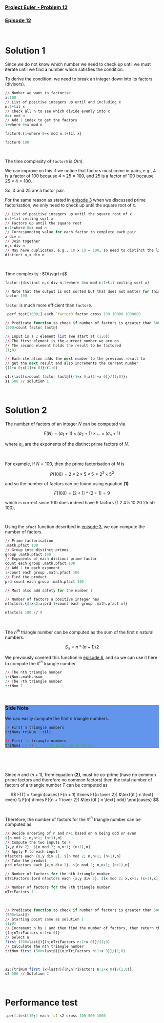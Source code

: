 ### [Project Euler - Problem 12](https://projecteuler.net/problem=12)
### [Episode 12]()

<br />

# Solution 1

Since we do not know which number we need to check up until we must iterate until we find a number which satisfies the condition.

To derive the condition, we need to break an integer down into its factors (divisors).

```q
// Number we want to factorise
x:100
// List of positive integers up until and including x
n:1+til x
// Check all n to see which divide evenly into x
0=x mod n
// Add 1 index to get the factors
1+where 0=x mod n

factor0:{1+where 0=x mod n:1+til x}

factor0 100
```

<br />

The time complexity of `factor0` is $O(n)$.

We can improve on this if we notice that factors must come in pairs, e.g., $4$ is a factor of $100$ because $4 \times 25 = 100$, and $25$ is a factor of $100$ because $25 \times 4 = 100$.

So, $4$ and $25$ are a factor pair.

For the same reason as stated in [episode 3](ep3.md) when we discussed prime factorisation, we only need to check up until the square root of *x*.

```q
// List of positive integers up until the square root of x
n:1+til ceiling sqrt x
// Factors up until the square root
n:1+where 0=x mod n
// Corresponding value for each factor to complete each pair
x div n
// Join together
n,x div n
// May have duplicates, e.g., 10 x 10 = 100, so need to distinct the list
distinct n,x div n
```

<br />

Time complexity : $O(\sqrt n)$

```q
factor:{distinct n,x div n:1+where 0=x mod n:1+til ceiling sqrt x}

// Note that the output is not sorted but that does not matter for this problem
factor 100
```

`factor` is much more efficient than `factor0`.

```q
.perf.test[1000;] each `factor0`factor cross 100 10000 1000000
```

```q
// Predicate function to check if number of factors is greater than 500
(500>count factor last@)

// Input is a 2 element list (we start at (1;0))
// The first element is the current number we are on 
// The second element holds the result to be factored
(1;0)

// Each iteration adds the next number to the previous result to
// get the next result and also increments the current number
{(1+x 0;x[1]+x 0)}/(1;0)
```

```q
s1:{last(x>count factor last@){(1+x 0;x[1]+x 0)}/(1;0)};
s1 500 // solution 1
```

<br />

# Solution 2

The number of factors of an integer *N* can be computed via

$$
\begin{equation}
    F(N) = ( a_1 + 1 ) \times ( a_2 + 1 ) \times ... \times ( a_n + 1 )
\end{equation}
$$

where $a_n$ are the exponents of the distinct prime factors of *N*.

<br />

For example, if $N = 100$, then the prime factorisation of *N* is

$$
    P(100) = 2 \times 2 \times 5 \times 5 = 2^2 \times 5^2 
$$

and so the number of factors can be found using equation **(1)**

$$
    F(100) = ( 2 + 1 ) * ( 2 + 1 ) = 9
$$

which is correct since $100$ does indeed have $9$ factors ($1$ $2$ $4$ $5$ $10$ $20$ $25$ $50$ $100$).

<br />

Using the `pfact` function described in [episode 3](ep3.md), we can compute the number of factors.

```q
// Prime factorisation
.math.pfact 100
// Group into distinct primes
group .math.pfact 100
// Exponents of each distinct prime factor
count each group .math.pfact 100
// Add 1 to each exponent
1+count each group .math.pfact 100
// Find the product
prd count each group .math.pfact 100

// Must also add safety for the number 1

// Number of factors a positive integer has
nfactors:{$[x<2;x;prd 1+count each group .math.pfact x]}

nfactors 100 // 9
```

<br />

The $n^{th}$ triangle number can be computed as the sum of the first $n$ natural numbers.

$$
\begin{equation}    
    S_n = n * ( n + 1 ) / 2
\end{equation}  
$$

We previously covered this function in [episode 6](ep6.md), and so we can use it here to compute the $n^{th}$ triangle number.

```q
// The nth triangle number
triNum:.math.nsum
// The 7th triangle number
triNum 7
```

<br />

<div style="background-color:CornflowerBlue">
<h3>Side Note</h3>
We can easily compute the first <i>n</i> triangle numbers.

```q
// First n triangle numbers
triNums:triNum 1+til@

// First 10 triangle numbers
triNums 10 // 1 3 6 10 15 21 28 36 45 55
```
</div>

<br />
<br />
<br />

Since $n$ and $(n+1)$, from equation **(2)**, must be co-prime (have no common prime factors and therefore no common factors) then the total number of factors of a triangle number *T* can be computed as

$$
    F(T) = 
        \begin{cases}
            F(n + 1) \times F({n \over 2}) &\text{if } n \text{ even}  \\
            F(n) \times F({n + 1 \over 2}) &\text{if } n \text{ odd} 
        \end{cases}
$$

<br />

Therefore, the number of factors for the $n^{th}$ triangle number can be computed as

```q
// Decide ordering of n and n+1 based on n being odd or even 
$[n mod 2; n,n+1; (n+1),n]
// Compute the two inputs to F
{x,y div 2}. $[n mod 2; n,n+1; (n+1),n]
// Apply F to each input
nfactors each {x,y div 2}. $[n mod 2; n,n+1; (n+1),n]
// Take the product
prd nfactors each {x,y div 2}. $[n mod 2; n,n+1; (n+1),n]

// Number of factors for the nth triangle number
nTriFactors:{prd nfactors each {x,y div 2}. $[x mod 2; x,x+1; (x+1),x]}

// Number of factors for the 7th triangle number
nTriFactors 7
```

<br />

```q
// Predicate function to check if number of factors is greater than 500
(500>last@)
// Starting point same as solution 1
(1;0)
// Increment n by 1 and then find the number of factors, then return the updated list
{(n;nTriFactors n:1+x 0)}
// Select n
first (500>last@){(n;nTriFactors n:1+x 0)}/(1;0)
// Calculate the nth triangle number
triNum first (500>last@){(n;nTriFactors n:1+x 0)}/(1;0)
```

<br />

```q
s2:{triNum first (x>last@){(n;nTriFactors n:1+x 0)}/(1;0)};
s2 500 // Solution 2
```

<br />

# Performance test

```q
.perf.test[10;] each `s1`s2 cross 100 500 1000
```
